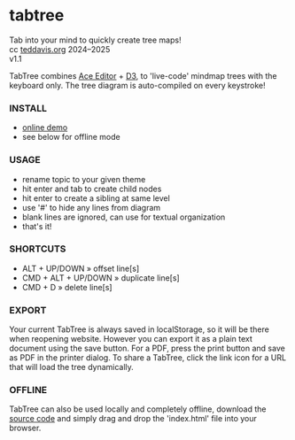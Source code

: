 # tabtree
Tab into your mind to quickly create tree maps!  
cc [teddavis.org](https://teddavis.org) 2024–2025  
v1.1

TabTree combines [Ace Editor](https://ace.c9.io/) + [D3](https://d3js.org/), to 'live-code' mindmap trees with the keyboard only. The tree diagram is auto-compiled on every keystroke!

### INSTALL
- [online demo](https://ffd8.github.io/tabtree)
- see below for offline mode

### USAGE
- rename topic to your given theme<br>
- hit enter and tab to create child nodes<br>
- hit enter to create a sibling at same level<br>
- use '#' to hide any lines from diagram<br>
- blank lines are ignored, can use for textual organization<br>
- that's it!


### SHORTCUTS
- ALT + UP/DOWN » offset line[s]<br>
- CMD + ALT + UP/DOWN » duplicate line[s]<br>
- CMD + D » delete line[s]<br>

### EXPORT
Your current TabTree is always saved in localStorage, so it will be there when reopening website. However you can export it as a plain text document using the save button. For a PDF, press the print button and save as PDF in the printer dialog. To share a TabTree, click the link icon for a URL that will load the tree dynamically.

### OFFLINE
TabTree can also be used locally and completely offline, download the [source code](https://github.com/ffd8/tabtree)</a> and simply drag and drop the 'index.html' file into your browser.